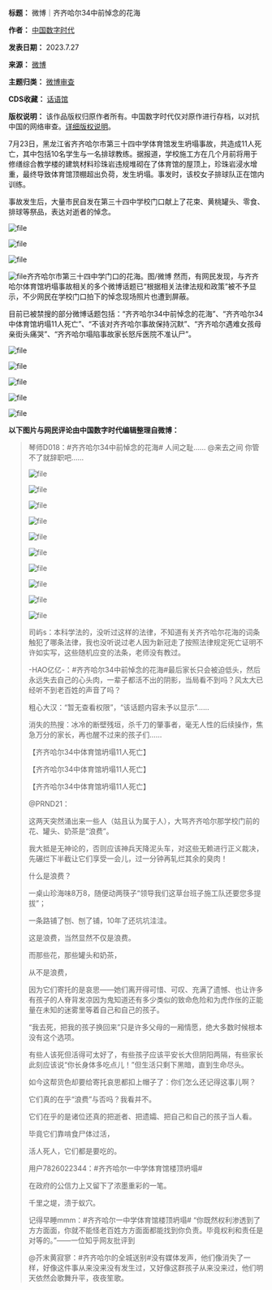 

**标题：** 微博｜齐齐哈尔34中前悼念的花海  

**作者：** [中国数字时代](https://chinadigitaltimes.net/space/中国数字时代)  

**发表日期：** 2023.7.27  

**来源：** [微博](https://web.archive.org/web/https://weibo.com/7528491737/4928129375935044)  

**主题归类：** [微博审查](https://chinadigitaltimes.net/space/微博审查)  

**CDS收藏：** [话语馆](https://chinadigitaltimes.net/space/%E8%AF%9D%E8%AF%AD%E9%A6%86)  

**版权说明：** 该作品版权归原作者所有。中国数字时代仅对原作进行存档，以对抗中国的网络审查。[详细版权说明](https://chinadigitaltimes.net/chinese/copyright)。


7月23日，黑龙江省齐齐哈尔市第三十四中学体育馆发生坍塌事故，共造成11人死亡，其中包括10名学生与一名排球教练。据报道，学校施工方在几个月前将用于修缮综合教学楼的建筑材料珍珠岩违规堆砌在了体育馆的屋顶上，珍珠岩浸水增重，最终导致体育馆顶棚超出负荷，发生坍塌。事发时，该校女子排球队正在馆内训练。


事故发生后，大量市民自发在第三十四中学校门口献上了花束、黄桃罐头、零食、排球等祭品，表达对逝者的悼念。


![file](https://chinadigitaltimes.net/chinese/files/2023/07/image-1690480668643.png)


![file](https://chinadigitaltimes.net/chinese/files/2023/07/image-1690483448588.png)


![file](https://chinadigitaltimes.net/chinese/files/2023/07/image-1690483170057.png)


![file](https://chinadigitaltimes.net/chinese/files/2023/07/image-1690483188748.png)齐齐哈尔市第三十四中学门口的花海。图/微博
然而，有网民发现，与齐齐哈尔体育馆坍塌事故相关的多个微博话题已“根据相关法律法规和政策”被不予显示，不少网民在学校门口拍下的悼念现场照片也遭到屏蔽。


目前已被禁搜的部分微博话题包括：“齐齐哈尔34中前悼念的花海”、“齐齐哈尔34中体育馆坍塌11人死亡”、“不该对齐齐哈尔事故保持沉默”、“齐齐哈尔遇难女孩母亲街头痛哭”、“齐齐哈尔塌陷事故家长怒斥医院不准认尸”。


![file](https://chinadigitaltimes.net/chinese/files/2023/07/image-1690477223137.png)  

![file](https://chinadigitaltimes.net/chinese/files/2023/07/image-1690477230158.png)  

![file](https://chinadigitaltimes.net/chinese/files/2023/07/image-1690477383353.png)  

![file](https://chinadigitaltimes.net/chinese/files/2023/07/image-1690478572051.png)  

![file](https://chinadigitaltimes.net/chinese/files/2023/07/image-1690478579373.png)


**以下图片与网民评论由中国数字时代编辑整理自微博：** 



> 
> 琴师D018：#齐齐哈尔34中前悼念的花海# 人间之耻…… @来去之间 你管不了就辞职吧……  
> 
> ![file](https://chinadigitaltimes.net/chinese/files/2023/07/image-1690477156647.png)  
> 
> ![file](https://chinadigitaltimes.net/chinese/files/2023/07/image-1690477195492.png)
> 
> 
> ![file](https://chinadigitaltimes.net/chinese/files/2023/07/image-1690477462897.png)
> 
> 
> ![file](https://chinadigitaltimes.net/chinese/files/2023/07/image-1690476874138.png)
> 
> 
> ![file](https://chinadigitaltimes.net/chinese/files/2023/07/image-1690476886844.png)
> 
> 
> ![file](https://chinadigitaltimes.net/chinese/files/2023/07/image-1690477367790.png)
> 
> 
> ![file](https://chinadigitaltimes.net/chinese/files/2023/07/image-1690476975066.png)
> 
> 
> ![file](https://chinadigitaltimes.net/chinese/files/2023/07/image-1690477688911.png)
> 
> 
> ![file](https://chinadigitaltimes.net/chinese/files/2023/07/image-1690483111607.png)
> 
> 
> ![file](https://chinadigitaltimes.net/chinese/files/2023/07/image-1690483143928.png)
> 
> 
> 司屿s：本科学法的，没听过这样的法律，不知道有关齐齐哈尔花海的词条触犯了哪条法律，我也没听说过老人因为新冠走了按照法律规定死亡证明不许如实写，这些随机应变的法条，老师没有教过。
> 
> 
> -HAO亿亿-：#齐齐哈尔34中前悼念的花海#最后家长只会被迫低头，然后永远失去自己的心头肉，一辈子都活不出的阴影，当局看不到吗？风太大已经听不到老百姓的声音了吗？
> 
> 
> 粗心大汉：“暂无查看权限”，“该话题内容未予以显示”……  
> 
> 消失的热搜：冰冷的断壁残垣，杀千刀的肇事者，毫无人性的后续操作，焦急万分的家长，再也醒不过来的孩子们……  
> 
> 【齐齐哈尔34中体育馆坍塌11人死亡】  
> 
> 【齐齐哈尔34中体育馆坍塌11人死亡】  
> 
> 【齐齐哈尔34中体育馆坍塌11人死亡】
> 
> 
> @PRND21：  
> 
> 这两天突然涌出来一些人（姑且认为属于人），大骂齐齐哈尔那学校门前的花、罐头、奶茶是“浪费”。  
> 
> 我大抵是无神论的，否则应该神兵天降泥头车，对这些无赖进行正义裁决，先碾烂下半截让它们享受一会儿，过一分钟再轧烂其余的臭肉！  
> 
> 什么是浪费？  
> 
> 一桌山珍海味8万8，随便动两筷子“领导我们这草台班子施工队还要您多提拔”；  
> 
> 一条路铺了刨、刨了铺，10年了还坑坑洼洼。  
> 
> 这是浪费，当然显然不仅是浪费。  
> 
> 而那些花，那些罐头和奶茶，  
> 
> 从不是浪费，  
> 
> 因为它们寄托的是哀思——她们离开得可惜、可叹、充满了遗憾、也让许多有孩子的人脊背发凉因为鬼知道还有多少类似的致命危险和为虎作伥的正能量在未知的迷雾里等着自己和自己的孩子。  
> 
> “我去死，把我的孩子换回来”只是许多父母的一厢情愿，绝大多数时候根本没有这个选项。  
> 
> 有些人该死但活得可太好了，有些孩子应该平安长大但阴阳两隔，有些家长此刻应该说“你长身体多吃点儿！”但生活只剩下黑暗，直到生命尽头。  
> 
> 如今这帮货色却要给寄托哀思都扣上帽子了：你们怎么还记得这事儿啊？  
> 
> 它们真的在乎“浪费”与否吗？我看并不。  
> 
> 它们在乎的是诸位还真的把逝者、把遗孀、把自己和自己的孩子当人看。  
> 
> 毕竟它们靠啃食尸体过活，  
> 
> 活人死人，它们都是要吃的。
> 
> 
> 用户7826022344：#齐齐哈尔一中学体育馆楼顶坍塌#  
> 
> 在政府的公信力上又留下了浓墨重彩的一笔。  
> 
> 千里之堤，溃于蚁穴。
> 
> 
> 记得早睡mmm：#齐齐哈尔一中学体育馆楼顶坍塌# “你既然权利渗透到了方方面面，你就不能怪老百姓方方面面都能找到你负责。毕竟权利和责任是对等的。”——一位知乎网友批评到
> 
> 
> @芥末黄寂寥：#齐齐哈尔的全城送别#没有媒体发声，他们像消失了一样，好像这件事从来没来没有发生过，又好像这群孩子从来没来过，他们明天依然会歌舞升平，夜夜笙歌。
> 
> 
> 



